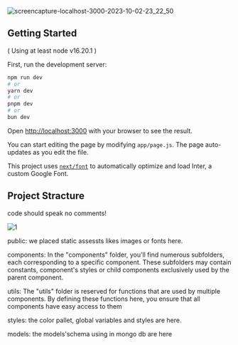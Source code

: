 
![screencapture-localhost-3000-2023-10-02-23_22_50](https://github.com/achm25/Next_Project_Example/assets/48030194/3ede885b-9965-41b0-a9fb-4b54b3ff5aba)

## Getting Started

( Using at least node v16.20.1 )

First, run the development server:

```bash
npm run dev
# or
yarn dev
# or
pnpm dev
# or
bun dev
```

Open [http://localhost:3000](http://localhost:3000) with your browser to see the result.

You can start editing the page by modifying `app/page.js`. The page auto-updates as you edit the file.

This project uses [`next/font`](https://nextjs.org/docs/basic-features/font-optimization) to automatically optimize and load Inter, a custom Google Font.

## Project Stracture

code should speak no comments!

![1](https://github.com/achm25/Next_Project_Example/assets/48030194/f61c5f5b-7a08-4f35-ba42-f44f1863eb71)

public: 
we placed static assessts likes images or fonts here.

components:
In the "components" folder, you'll find numerous subfolders, each corresponding to a specific component. These subfolders may contain constants, component's styles or child components exclusively used by the parent component.

utils:
The "utils" folder is reserved for functions that are used by multiple components. By defining these functions here, you ensure that all components have easy access to them

styles:
the color pallet, global variables and styles are here.

models:
the models'schema using in mongo db are here




